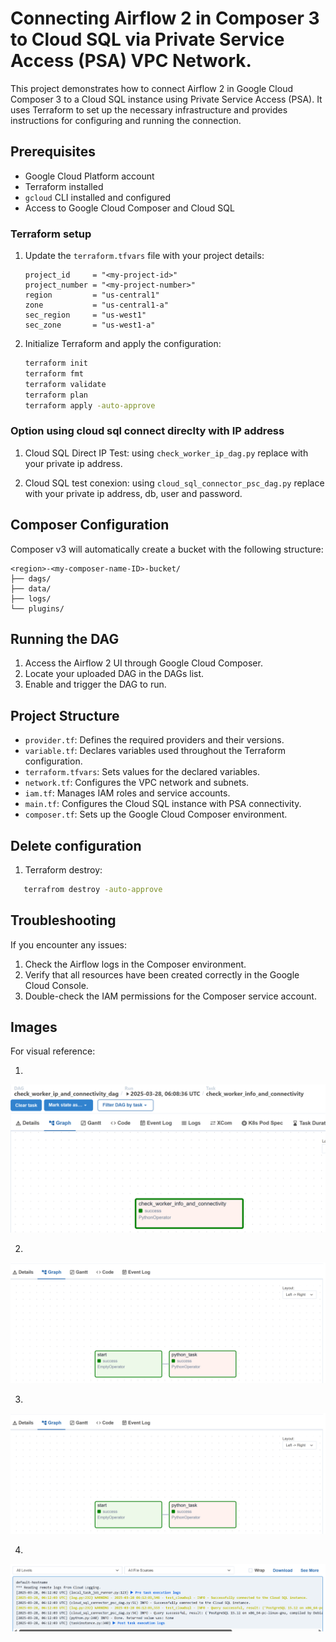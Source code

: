 # Connecting Airflow 2 in Composer 3 to Cloud SQL via Private Service Access (PSA) VPC Network.

This project demonstrates how to connect Airflow 2 in Google Cloud Composer 3 to a Cloud SQL instance using Private Service Access (PSA). It uses Terraform to set up the necessary infrastructure and provides instructions for configuring and running the connection.

## Prerequisites

- Google Cloud Platform account
- Terraform installed
- `gcloud` CLI installed and configured
- Access to Google Cloud Composer and Cloud SQL


### Terraform setup 

1. Update the `terraform.tfvars` file with your project details:
   ```hcl
   project_id     = "<my-project-id>"
   project_number = "<my-project-number>"
   region         = "us-central1"
   zone           = "us-central1-a"
   sec_region     = "us-west1"
   sec_zone       = "us-west1-a"
   ```
    
2. Initialize Terraform and apply the configuration:
   ```bash
   terraform init
   terraform fmt
   terraform validate
   terraform plan
   terraform apply -auto-approve
   ```

### Option using cloud sql connect direclty with IP address

1. Cloud SQL Direct IP Test:
using `check_worker_ip_dag.py` replace with your private ip address.  

2. Cloud SQL test conexion:
using `cloud_sql_connector_psc_dag.py` replace with your private ip address, db, user and password.

## Composer Configuration

Composer v3 will automatically create a bucket with the following structure:
```
<region>-<my-composer-name-ID>-bucket/
├── dags/
├── data/
├── logs/
└── plugins/
```

## Running the DAG

1. Access the Airflow 2 UI through Google Cloud Composer.
2. Locate your uploaded DAG in the DAGs list.
3. Enable and trigger the DAG to run.

## Project Structure

- `provider.tf`: Defines the required providers and their versions.
- `variable.tf`: Declares variables used throughout the Terraform configuration.
- `terraform.tfvars`: Sets values for the declared variables.
- `network.tf`: Configures the VPC network and subnets.
- `iam.tf`: Manages IAM roles and service accounts.
- `main.tf`: Configures the Cloud SQL instance with PSA connectivity.
- `composer.tf`: Sets up the Google Cloud Composer environment.

## Delete configuration

1. Terraform destroy:

```bash
   terrafrom destroy -auto-approve
```      

## Troubleshooting

If you encounter any issues:
1. Check the Airflow logs in the Composer environment.
2. Verify that all resources have been created correctly in the Google Cloud Console.
3. Double-check the IAM permissions for the Composer service account.

## Images

For visual reference:

1.
![alt text](https://github.com/HenryXiloj/demos-gcp/blob/main/cloudsql/composer-v3-cloud-sql-psa/img1.png?raw=true?raw=true)

2.
![alt text](https://github.com/HenryXiloj/demos-gcp/blob/main/cloudsql/composer-v3-cloud-sql-psa/img3.png?raw=true?raw=true)

3.
![alt text](https://github.com/HenryXiloj/demos-gcp/blob/main/cloudsql/composer-v3-cloud-sql-psa/img3.png?raw=true?raw=true)

4.
![alt text](https://github.com/HenryXiloj/demos-gcp/blob/main/cloudsql/composer-v3-cloud-sql-psa/img4.png?raw=true?raw=true)


